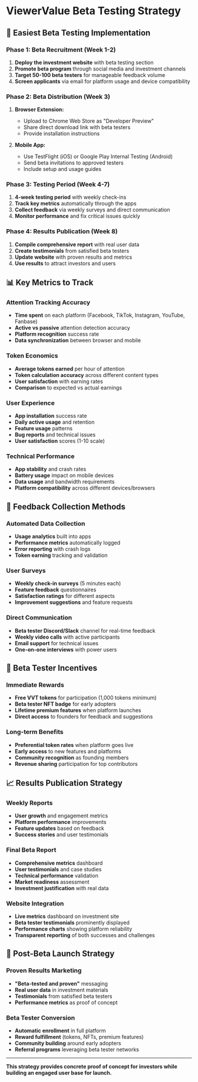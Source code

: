 # ViewerValue Beta Testing Strategy

## 🎯 Easiest Beta Testing Implementation

### Phase 1: Beta Recruitment (Week 1-2)
1. **Deploy the investment website** with beta testing section
2. **Promote beta program** through social media and investment channels
3. **Target 50-100 beta testers** for manageable feedback volume
4. **Screen applicants** via email for platform usage and device compatibility

### Phase 2: Beta Distribution (Week 3)
1. **Browser Extension:**
   - Upload to Chrome Web Store as "Developer Preview"
   - Share direct download link with beta testers
   - Provide installation instructions

2. **Mobile App:**
   - Use TestFlight (iOS) or Google Play Internal Testing (Android)
   - Send beta invitations to approved testers
   - Include setup and usage guides

### Phase 3: Testing Period (Week 4-7)
1. **4-week testing period** with weekly check-ins
2. **Track key metrics** automatically through the apps
3. **Collect feedback** via weekly surveys and direct communication
4. **Monitor performance** and fix critical issues quickly

### Phase 4: Results Publication (Week 8)
1. **Compile comprehensive report** with real user data
2. **Create testimonials** from satisfied beta testers
3. **Update website** with proven results and metrics
4. **Use results** to attract investors and users

## 📊 Key Metrics to Track

### Attention Tracking Accuracy
- **Time spent** on each platform (Facebook, TikTok, Instagram, YouTube, Fanbase)
- **Active vs passive** attention detection accuracy
- **Platform recognition** success rate
- **Data synchronization** between browser and mobile

### Token Economics
- **Average tokens earned** per hour of attention
- **Token calculation accuracy** across different content types
- **User satisfaction** with earning rates
- **Comparison** to expected vs actual earnings

### User Experience
- **App installation** success rate
- **Daily active usage** and retention
- **Feature usage** patterns
- **Bug reports** and technical issues
- **User satisfaction** scores (1-10 scale)

### Technical Performance
- **App stability** and crash rates
- **Battery usage** impact on mobile devices
- **Data usage** and bandwidth requirements
- **Platform compatibility** across different devices/browsers

## 📝 Feedback Collection Methods

### Automated Data Collection
- **Usage analytics** built into apps
- **Performance metrics** automatically logged
- **Error reporting** with crash logs
- **Token earning** tracking and validation

### User Surveys
- **Weekly check-in surveys** (5 minutes each)
- **Feature feedback** questionnaires
- **Satisfaction ratings** for different aspects
- **Improvement suggestions** and feature requests

### Direct Communication
- **Beta tester Discord/Slack** channel for real-time feedback
- **Weekly video calls** with active participants
- **Email support** for technical issues
- **One-on-one interviews** with power users

## 🎁 Beta Tester Incentives

### Immediate Rewards
- **Free VVT tokens** for participation (1,000 tokens minimum)
- **Beta tester NFT badge** for early adopters
- **Lifetime premium features** when platform launches
- **Direct access** to founders for feedback and suggestions

### Long-term Benefits
- **Preferential token rates** when platform goes live
- **Early access** to new features and platforms
- **Community recognition** as founding members
- **Revenue sharing** participation for top contributors

## 📈 Results Publication Strategy

### Weekly Reports
- **User growth** and engagement metrics
- **Platform performance** improvements
- **Feature updates** based on feedback
- **Success stories** and user testimonials

### Final Beta Report
- **Comprehensive metrics** dashboard
- **User testimonials** and case studies
- **Technical performance** validation
- **Market readiness** assessment
- **Investment justification** with real data

### Website Integration
- **Live metrics** dashboard on investment site
- **Beta tester testimonials** prominently displayed
- **Performance charts** showing platform reliability
- **Transparent reporting** of both successes and challenges

## 🚀 Post-Beta Launch Strategy

### Proven Results Marketing
- **"Beta-tested and proven"** messaging
- **Real user data** in investment materials
- **Testimonials** from satisfied beta testers
- **Performance metrics** as proof of concept

### Beta Tester Conversion
- **Automatic enrollment** in full platform
- **Reward fulfillment** (tokens, NFTs, premium features)
- **Community building** around early adopters
- **Referral programs** leveraging beta tester networks

---

**This strategy provides concrete proof of concept for investors while building an engaged user base for launch.**


